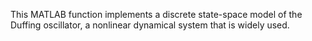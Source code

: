 This MATLAB function implements a discrete state-space model of the Duffing oscillator, a nonlinear dynamical system that is widely used.
